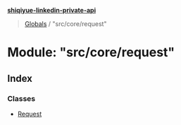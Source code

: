 **[shiqiyue-linkedin-private-api](../README.md)**

> [Globals](../globals.md) / "src/core/request"

# Module: "src/core/request"

## Index

### Classes

* [Request](../classes/_src_core_request_.request.md)
